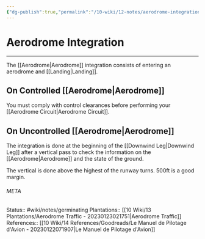 ```yaml
---
{"dg-publish":true,"permalink":"/10-wiki/12-notes/aerodrome-integration-20230123021122/","tags":["wiki/meta/random"]}
---
```


# Aerodrome Integration
---
The [[Aerodrome\|Aerodrome]] integration consists of entering an aerodrome and [[Landing\|Landing]].

## On Controlled [[Aerodrome\|Aerodrome]]
You must comply with control clearances before performing your [[Aerodrome Circuit\|Aerodrome Circuit]].


## On Uncontrolled [[Aerodrome\|Aerodrome]]
The integration is done at the beginning of the [[Downwind Leg\|Downwind Leg]] after a vertical pass to check the information on the [[Aerodrome\|Aerodrome]] and the state of the ground.

The vertical is done above the highest of the runway turns. 500ft is a good margin.





###### META
Status:: #wiki/notes/germinating 
Plantations:: [[10 Wiki/13 Plantations/Aerodrome Traffic - 20230123021751\|Aerodrome Traffic]]
References:: [[10 Wiki/14 References/Goodreads/Le Manuel de Pilotage d'Avion - 20230122071907\|Le Manuel de Pilotage d'Avion]]
